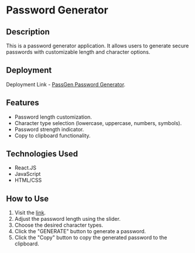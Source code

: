 # Password Generator

## Description

This is a password generator application. It allows users to generate secure passwords with customizable length and character options.

## Deployment

Deployment Link - [PassGen Password Generator](https://shanmukh025.github.io/PassGen/).

## Features

- Password length customization.
- Character type selection (lowercase, uppercase, numbers, symbols).
- Password strength indicator.
- Copy to clipboard functionality.

## Technologies Used

- React.JS
- JavaScript
- HTML/CSS

## How to Use

1. Visit the [link](https://shanmukh025.github.io/PassGen/).
2. Adjust the password length using the slider.
3. Choose the desired character types.
4. Click the "GENERATE" button to generate a password.
5. Click the "Copy" button to copy the generated password to the clipboard.
